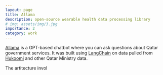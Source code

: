 ```yaml
---
layout: page
title: Allama
description: open-source wearable health data processing library
# img: assets/img/3.jpg
importance: 2
category: work
---
```


[Allama](https://allama.ai/) is a GPT-based chatbot where you can ask questions about Qatar government services. It was built using [LangChain](https://www.langchain.com/) on data pulled from [Hukoomi](https://hukoomi.gov.qa/en/) and other Qatar Ministry data.

The artitecture invol
